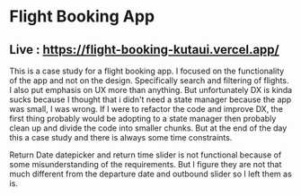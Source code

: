 # Flight Booking App

## Live : https://flight-booking-kutaui.vercel.app/

This is a case study for a flight booking app.
I focused on the functionality of the app and not on the design. Specifically search and filtering of flights. I also
put emphasis on UX more than anything. But unfortunately DX is kinda sucks because I thought that i didn't need a state
manager because the app was small, I was wrong. If I were to refactor the code and improve DX, the first thing probably
would be adopting to a state manager then probably clean up and divide the code into smaller chunks. But at the end of
the day this a case study and there is always some time constraints.

Return Date datepicker and return time slider is not functional because of some misunderstanding of the requirements.
But I figure they are not that much different from the departure date and outbound slider so I left them as is.

